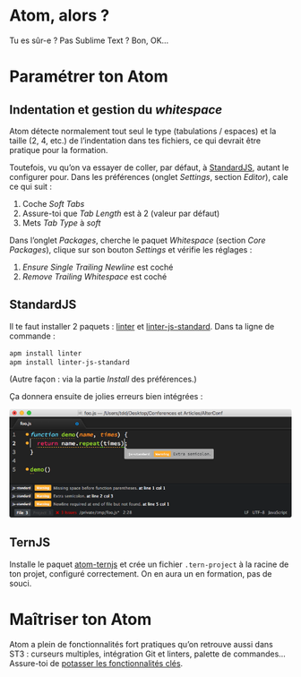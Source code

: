 # Atom, alors ?

Tu es sûr-e ? Pas Sublime Text ?  Bon, OK…

# Paramétrer ton Atom

## Indentation et gestion du *whitespace*

Atom détecte normalement tout seul le type (tabulations / espaces) et la taille (2, 4, etc.) de l’indentation dans tes fichiers, ce qui devrait être pratique pour la formation.

Toutefois, vu qu’on va essayer de coller, par défaut, à [StandardJS](http://standardjs.com/), autant le configurer pour. Dans les préférences (onglet *Settings*, section *Editor*), cale ce qui suit :

1. Coche *Soft Tabs*
2. Assure-toi que *Tab Length* est à 2 (valeur par défaut)
3. Mets *Tab Type* à *soft*

Dans l’onglet *Packages*, cherche le paquet *Whitespace* (section *Core Packages*), clique sur son bouton *Settings* et vérifie les réglages :

1. *Ensure Single Trailing Newline* est coché
2. *Remove Trailing Whitespace* est coché

## StandardJS

Il te faut installer 2 paquets : [linter](https://atom.io/packages/linter) et [linter-js-standard](https://atom.io/packages/linter-js-standard).  Dans ta ligne de commande :

```text
apm install linter
apm install linter-js-standard
```

(Autre façon : via la partie *Install* des préférences.)

Ça donnera ensuite de jolies erreurs bien intégrées :

![Trop pas content StandardJS…](../images/atom-standardjs.png)

## TernJS

Installe le paquet [atom-ternjs](https://github.com/tststs/atom-ternjs) et crée un fichier `.tern-project` à la racine de ton projet, configuré correctement.  On en aura un en formation, pas de souci.

# Maîtriser ton Atom

Atom a plein de fonctionnalités fort pratiques qu’on retrouve aussi dans ST3 : curseurs multiples, intégration Git et linters, palette de commandes…  Assure-toi de [potasser les fonctionnalités clés](http://flight-manual.atom.io/using-atom/sections/atom-packages/).
